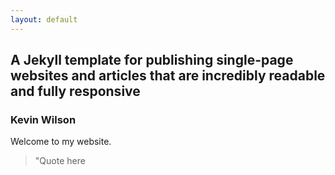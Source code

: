 ```yaml
---
layout: default
---
```


## A Jekyll template for publishing single-page websites and articles that are incredibly readable and fully responsive

### Kevin Wilson

Welcome to my website.

> "Quote here
